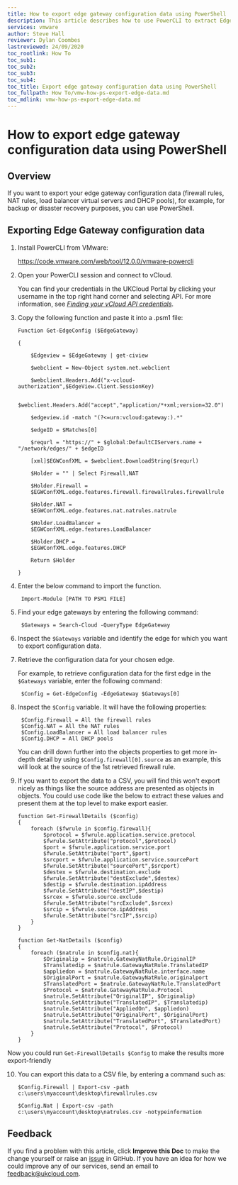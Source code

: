 ```yaml
---
title: How to export edge gateway configuration data using PowerShell
description: This article describes how to use PowerCLI to extract Edge Gateway configuration data
services: vmware
author: Steve Hall
reviewer: Dylan Coombes
lastreviewed: 24/09/2020
toc_rootlink: How To
toc_sub1: 
toc_sub2:
toc_sub3:
toc_sub4:
toc_title: Export edge gateway configuration data using PowerShell
toc_fullpath: How To/vmw-how-ps-export-edge-data.md
toc_mdlink: vmw-how-ps-export-edge-data.md
---
```


# How to export edge gateway configuration data using PowerShell

## Overview

If you want to export your edge gateway configuration data (firewall rules, NAT rules, load balancer virtual servers and DHCP pools), for example, for backup or disaster recovery purposes, you can use PowerShell.

## Exporting Edge Gateway configuration data

1. Install PowerCLI from VMware:

    <https://code.vmware.com/web/tool/12.0.0/vmware-powercli>

2. Open your PowerCLI session and connect to vCloud.

    You can find your credentials in the UKCloud Portal by clicking your username in the top right hand corner and selecting API. For more information, see [*Finding your vCloud API credentials*](vmw-how-access-vcloud-api.md#finding-your-vcloud-api-credentials).

3. Copy the following function and paste it into a .psm1 file:

    ```
    Function Get-EdgeConfig ($EdgeGateway)

    {

        $Edgeview = $EdgeGateway | get-ciview

        $webclient = New-Object system.net.webclient

        $webclient.Headers.Add("x-vcloud-authorization",$EdgeView.Client.SessionKey)

        $webclient.Headers.Add("accept","application/*+xml;version=32.0")

        $edgeview.id -match "(?<=urn:vcloud:gateway:).*"

        $edgeID = $Matches[0]

        $requrl = "https://" + $global:DefaultCIServers.name + "/network/edges/" + $edgeID

        [xml]$EGWConfXML = $webclient.DownloadString($requrl)

        $Holder = "" | Select Firewall,NAT

        $Holder.Firewall =
        $EGWConfXML.edge.features.firewall.firewallrules.firewallrule

        $Holder.NAT =
        $EGWConfXML.edge.features.nat.natrules.natrule

        $Holder.LoadBalancer = 
        $EGWConfXML.edge.features.LoadBalancer

        $Holder.DHCP = 
        $EGWConfXML.edge.features.DHCP

        Return $Holder

    }

4. Enter the below command to import the function.

        Import-Module [PATH TO PSM1 FILE]
    
5. Find your edge gateways by entering the following command:

        $Gateways = Search-Cloud -QueryType EdgeGateway

6. Inspect the `$Gateways` variable and identify the edge for which you want to export configuration data.

7. Retrieve the configuration data for your chosen edge.

    For example, to retrieve configuration data for the first edge in the `$Gateways` variable, enter the following command:

        $Config = Get-EdgeConfig -EdgeGateway $Gateways[0]

8. Inspect the `$Config` variable. It will have the following properties:

        $Config.Firewall = All the firewall rules
        $Config.NAT = All the NAT rules
        $Config.LoadBalancer = All load balancer rules
        $Config.DHCP = All DHCP pools

   You can drill down further into the objects properties to get more in-depth detail by using `$Config.firewall[0].source` as an example, this will look at the source of the 1st retrieved firewall rule.

9. If you want to export the data to a CSV, you will find this won't export nicely as things like the source address are presented as objects in objects. You could use code like the below to extract these values and present them at the top level to make export easier.

    ```
    function Get-FirewallDetails ($config)
    {
        foreach ($fwrule in $config.firewall){
            $protocol = $fwrule.application.service.protocol
            $fwrule.SetAttribute("protocol",$protocol)
            $port = $fwrule.application.service.port
            $fwrule.SetAttribute("port",$port)
            $srcport = $fwrule.application.service.sourcePort
            $fwrule.SetAttribute("sourcePort",$srcport)
            $destex = $fwrule.destination.exclude
            $fwrule.SetAttribute("destExclude",$destex)
            $destip = $fwrule.destination.ipAddress
            $fwrule.SetAttribute("destIP",$destip)
            $srcex = $fwrule.source.exclude
            $fwrule.SetAttribute("srcExclude",$srcex)
            $srcip = $fwrule.source.ipAddress
            $fwrule.SetAttribute("srcIP",$srcip)
        }
    }
    
    function Get-NatDetails ($config)
    {
        foreach ($natrule in $config.nat){
            $Originalip = $natrule.GatewayNatRule.OriginalIP
            $Translatedip = $natrule.GatewayNatRule.TranslatedIP
            $appliedon = $natrule.GatewayNatRule.interface.name
            $OriginalPort = $natrule.GatewayNatRule.originalport
            $TranslatedPort = $natrule.GatewayNatRule.TranslatedPort
            $Protocol = $natrule.GatewayNatRule.Protocol
            $natrule.SetAttribute("OriginalIP", $Originalip)
            $natrule.SetAttribute("TranslatedIP", $Translatedip)
            $natrule.SetAttribute("AppliedOn", $appliedon)
            $natrule.SetAttribute("OriginalPort", $OriginalPort)
            $natrule.SetAttribute("TranslatedPort", $TranslatedPort)
            $natrule.SetAttribute("Protocol", $Protocol)
        }
    }

Now you could run `Get-FirewallDetails $Config` to make the results more export-friendly

10. You can export this data to a CSV file, by entering a command such as:

        $Config.Firewall | Export-csv -path c:\users\myaccount\desktop\firewallrules.csv

        $Config.Nat | Export-csv -path c:\users\myaccount\desktop\natrules.csv -notypeinformation

## Feedback

If you find a problem with this article, click **Improve this Doc** to make the change yourself or raise an [issue](https://github.com/UKCloud/documentation/issues) in GitHub. If you have an idea for how we could improve any of our services, send an email to <feedback@ukcloud.com>.
